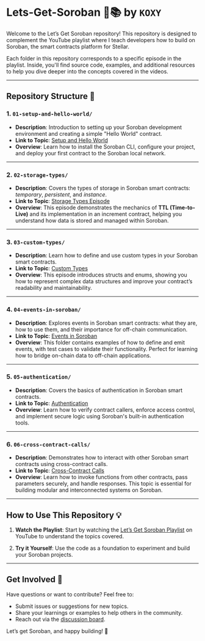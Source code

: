 # Lets-Get-Soroban 🎥📚 by `KOXY`

Welcome to the Let’s Get Soroban repository! This repository is designed to complement the YouTube playlist where I teach developers how to build on Soroban, the smart contracts platform for Stellar.

Each folder in this repository corresponds to a specific episode in the playlist. Inside, you'll find source code, examples, and additional resources to help you dive deeper into the concepts covered in the videos.

---

## Repository Structure 📂

### 1. **`01-setup-and-hello-world/`**
   - **Description**: Introduction to setting up your Soroban development environment and creating a simple "Hello World" contract.
   - **Link to Topic**: [Setup and Hello World](https://github.com/KoxyG/Lets-Get-Soroban/tree/main/hello-world)
   - **Overview**: Learn how to install the Soroban CLI, configure your project, and deploy your first contract to the Soroban local network.

---

### 2. **`02-storage-types/`**
   - **Description**: Covers the types of storage in Soroban smart contracts: *temporary*, *persistent*, and *instance*.
   - **Link to Topic**: [Storage Types Episode](https://github.com/KoxyG/Lets-Get-Soroban/tree/main/hello-world)
   - **Overview**: This episode demonstrates the mechanics of **TTL (Time-to-Live)** and its implementation in an increment contract, helping you understand how data is stored and managed within Soroban.

---

### 3. **`03-custom-types/`**
   - **Description**: Learn how to define and use custom types in your Soroban smart contracts.
   - **Link to Topic**: [Custom Types](https://github.com/your-repo/04-custom-types)
   - **Overview**: This episode introduces structs and enums, showing you how to represent complex data structures and improve your contract’s readability and maintainability.

---

### 4. **`04-events-in-soroban/`**
   - **Description**: Explores events in Soroban smart contracts: what they are, how to use them, and their importance for off-chain communication.
   - **Link to Topic**: [Events in Soroban](https://github.com/KoxyG/Lets-Get-Soroban/tree/main/CustomData)
   - **Overview**: This folder contains examples of how to define and emit events, with test cases to validate their functionality. Perfect for learning how to bridge on-chain data to off-chain applications.

---


### 5. **`05-authentication/`**
   - **Description**: Covers the basics of authentication in Soroban smart contracts.
   - **Link to Topic**: [Authentication](https://github.com/KoxyG/Lets-Get-Soroban/tree/main/Authentication)
   - **Overview**: Learn how to verify contract callers, enforce access control, and implement secure logic using Soroban's built-in authentication tools.

---

### 6. **`06-cross-contract-calls/`**
   - **Description**: Demonstrates how to interact with other Soroban smart contracts using cross-contract calls.
   - **Link to Topic**: [Cross-Contract Calls](https://github.com/your-repo/06-cross-contract-calls)
   - **Overview**: Learn how to invoke functions from other contracts, pass parameters securely, and handle responses. This topic is essential for building modular and interconnected systems on Soroban.

---



## How to Use This Repository 💡

1. **Watch the Playlist**: Start by watching the [Let’s Get Soroban Playlist](https://youtube.com/playlist?list=PLLU8sStM-_TsmN_Cb_eA4D3bLrj1LJ_v_&si=Pk7N6REWf0zWSoUP) on YouTube to understand the topics covered.

2. **Try it Yourself**: Use the code as a foundation to experiment and build your Soroban projects.

---

## Get Involved 🚀

Have questions or want to contribute? Feel free to:
- Submit issues or suggestions for new topics.
- Share your learnings or examples to help others in the community.
- Reach out via the [discussion board](https://discord.gg/btA5h7fr).

Let’s get Soroban, and happy building! 💙





